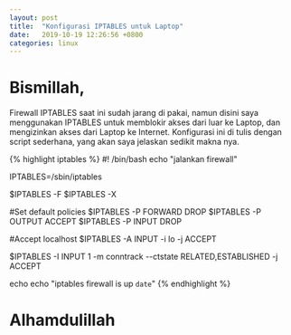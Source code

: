 ```yaml
---
layout: post
title:  "Konfigurasi IPTABLES untuk Laptop"
date:   2019-10-19 12:26:56 +0800
categories: linux
---
```


# Bismillah,

Firewall IPTABLES saat ini sudah jarang di pakai, namun disini
saya menggunakan IPTABLES untuk memblokir akses dari luar ke
Laptop, dan mengizinkan akses dari Laptop ke Internet. Konfigurasi
ini di tulis dengan script sederhana, yang akan saya jelaskan sedikit
makna nya.

{% highlight iptables %}
#! /bin/bash
echo "jalankan firewall"

IPTABLES=/sbin/iptables

$IPTABLES -F
$IPTABLES -X

#Set default policies
$IPTABLES -P FORWARD DROP
$IPTABLES -P OUTPUT ACCEPT
$IPTABLES -P INPUT DROP

#Accept localhost
$IPTABLES -A INPUT -i lo -j ACCEPT

$IPTABLES -I INPUT 1 -m conntrack --ctstate RELATED,ESTABLISHED -j ACCEPT

echo
echo "iptables firewall is up `date`"
{% endhighlight %}

# Alhamdulillah
